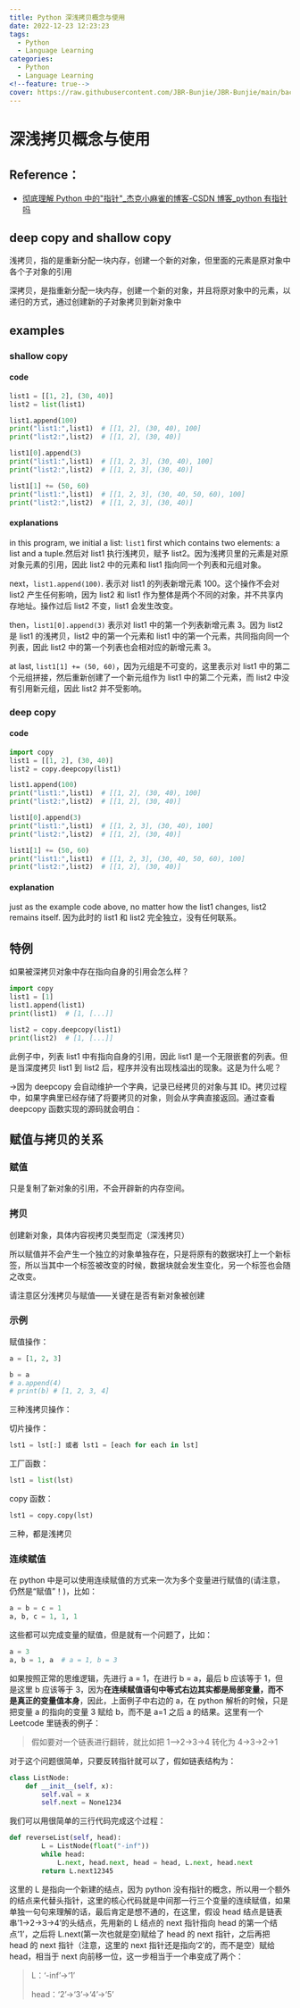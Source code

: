 ```yaml
---
title: Python 深浅拷贝概念与使用
date: 2022-12-23 12:23:23
tags:
  - Python
  - Language Learning
categories:
  - Python
  - Language Learning
<!--feature: true-->
cover: https://raw.githubusercontent.com/JBR-Bunjie/JBR-Bunjie/main/back.jpg
---
```


# 深浅拷贝概念与使用

## Reference：

- [彻底理解 Python 中的"指针"\_杰克小麻雀的博客-CSDN 博客\_python 有指针吗](https://blog.csdn.net/yushuaigee/article/details/96745994)

## deep copy and shallow copy

浅拷贝，指的是重新分配一块内存，创建一个新的对象，但里面的元素是原对象中各个子对象的引用

深拷贝，是指重新分配一块内存，创建一个新的对象，并且将原对象中的元素，以递归的方式，通过创建新的子对象拷贝到新对象中

## examples

### shallow copy

#### code

```python
list1 = [[1, 2], (30, 40)]
list2 = list(list1)

list1.append(100)
print("list1:",list1)  # [[1, 2], (30, 40), 100]
print("list2:",list2)  # [[1, 2], (30, 40)]

list1[0].append(3)
print("list1:",list1)  # [[1, 2, 3], (30, 40), 100]
print("list2:",list2)  # [[1, 2, 3], (30, 40)]

list1[1] += (50, 60)
print("list1:",list1)  # [[1, 2, 3], (30, 40, 50, 60), 100]
print("list2:",list2)  # [[1, 2, 3], (30, 40)]
```

#### explanations

in this program, we initial a list: `list1` first which contains two elements: a list and a tuple.然后对 list1 执行浅拷贝，赋予 list2。因为浅拷贝里的元素是对原对象元素的引用，因此 list2 中的元素和 list1 指向同一个列表和元组对象。

next，`list1.append(100)`. 表示对 list1 的列表新增元素 100。这个操作不会对 list2 产生任何影响，因为 list2 和 list1 作为整体是两个不同的对象，并不共享内存地址。操作过后 list2 不变，list1 会发生改变。

then，`list1[0].append(3)` 表示对 list1 中的第一个列表新增元素 3。因为 list2 是 list1 的浅拷贝，list2 中的第一个元素和 list1 中的第一个元素，共同指向同一个列表，因此 list2 中的第一个列表也会相对应的新增元素 3。

at last, `list1[1] += (50, 60)`，因为元组是不可变的，这里表示对 list1 中的第二个元组拼接，然后重新创建了一个新元组作为 list1 中的第二个元素，而 list2 中没有引用新元组，因此 list2 并不受影响。

### deep copy

#### code

```python
import copy
list1 = [[1, 2], (30, 40)]
list2 = copy.deepcopy(list1)

list1.append(100)
print("list1:",list1)  # [[1, 2], (30, 40), 100]
print("list2:",list2)  # [[1, 2], (30, 40)]

list1[0].append(3)
print("list1:",list1)  # [[1, 2, 3], (30, 40), 100]
print("list2:",list2)  # [[1, 2], (30, 40)]

list1[1] += (50, 60)
print("list1:",list1)  # [[1, 2, 3], (30, 40, 50, 60), 100]
print("list2:",list2)  # [[1, 2], (30, 40)]
```

#### explanation

just as the example code above, no matter how the list1 changes, list2 remains itself. 因为此时的 list1 和 list2 完全独立，没有任何联系。

## 特例

如果被深拷贝对象中存在指向自身的引用会怎么样？

```python
import copy
list1 = [1]
list1.append(list1)
print(list1)  # [1, [...]]

list2 = copy.deepcopy(list1)
print(list2)  # [1, [...]]
```

此例子中，列表 list1 中有指向自身的引用，因此 list1 是一个无限嵌套的列表。但是当深度拷贝 list1 到 list2 后，程序并没有出现栈溢出的现象。这是为什么呢？

->因为 deepcopy 会自动维护一个字典，记录已经拷贝的对象与其 ID。拷贝过程中，如果字典里已经存储了将要拷贝的对象，则会从字典直接返回。通过查看 deepcopy 函数实现的源码就会明白：

## 赋值与拷贝的关系

### 赋值

只是复制了新对象的引用，不会开辟新的内存空间。

### 拷贝

创建新对象，具体内容视拷贝类型而定（深浅拷贝）

所以赋值并不会产生一个独立的对象单独存在，只是将原有的数据块打上一个新标签，所以当其中一个标签被改变的时候，数据块就会发生变化，另一个标签也会随之改变。

请注意区分浅拷贝与赋值——关键在是否有新对象被创建

### 示例

赋值操作：

```python
a = [1, 2, 3]

b = a
# a.append(4)
# print(b) # [1, 2, 3, 4]
```

三种浅拷贝操作：

切片操作：

```python
lst1 = lst[:] 或者 lst1 = [each for each in lst]
```

工厂函数：

```python
lst1 = list(lst)
```

copy 函数：

```python
lst1 = copy.copy(lst)
```

三种，都是浅拷贝

### 连续赋值

在 python 中是可以使用连续赋值的方式来一次为多个变量进行赋值的(请注意，仍然是“赋值”！)，比如：

```python
a = b = c = 1
a, b, c = 1, 1, 1
```

这些都可以完成变量的赋值，但是就有一个问题了，比如：

```python
a = 3
a, b = 1, a  # a = 1, b = 3
```

如果按照正常的思维逻辑，先进行 a = 1，在进行 b = a，最后 b 应该等于 1，但是这里 b 应该等于 3，因为**在连续赋值语句中等式右边其实都是局部变量，而不是真正的变量值本身**，因此，上面例子中右边的 a，在 python 解析的时候，只是把变量 a 的指向的变量 3 赋给 b，而不是 a=1 之后 a 的结果。这里有一个 Leetcode 里链表的例子：

> 假如要对一个链表进行翻转，就比如把 1—>2->3->4 转化为 4->3->2->1

对于这个问题很简单，只要反转指针就可以了，假如链表结构为：

```python
class ListNode:
    def __init__(self, x):
        self.val = x
        self.next = None1234
```

我们可以用很简单的三行代码完成这个过程：

```python
def reverseList(self, head):
        L = ListNode(float("-inf"))
        while head:
            L.next, head.next, head = head, L.next, head.next
        return L.next12345
```

这里的 L 是指向一个新建的结点，因为 python 没有指针的概念，所以用一个额外的结点来代替头指针，这里的核心代码就是中间那一行三个变量的连续赋值，如果单独一句句来理解的话，最后肯定是想不通的，在这里，假设 head 结点是链表串’1->2->3->4’的头结点，先用新的 L 结点的 next 指针指向 head 的第一个结点‘1’，之后将 L.next(第一次也就是空)赋给了 head 的 next 指针，之后再把 head 的 next 指针（注意，这里的 next 指针还是指向‘2’的，而不是空）赋给 head，相当于 next 向前移一位，这一步相当于一个串变成了两个：

> L：‘-inf’->‘1’
>
> head：‘2’->‘3’->‘4’->‘5’
